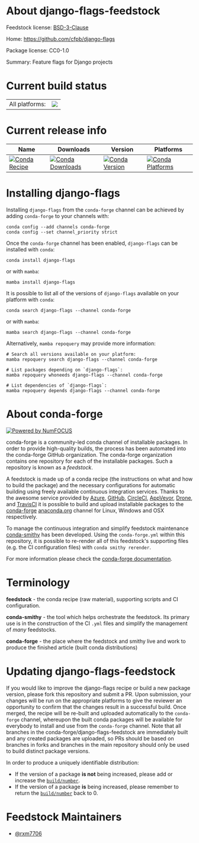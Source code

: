 About django-flags-feedstock
============================

Feedstock license: [BSD-3-Clause](https://github.com/conda-forge/django-flags-feedstock/blob/main/LICENSE.txt)

Home: https://github.com/cfpb/django-flags

Package license: CC0-1.0

Summary: Feature flags for Django projects

Current build status
====================


<table><tr><td>All platforms:</td>
    <td>
      <a href="https://dev.azure.com/conda-forge/feedstock-builds/_build/latest?definitionId=21411&branchName=main">
        <img src="https://dev.azure.com/conda-forge/feedstock-builds/_apis/build/status/django-flags-feedstock?branchName=main">
      </a>
    </td>
  </tr>
</table>

Current release info
====================

| Name | Downloads | Version | Platforms |
| --- | --- | --- | --- |
| [![Conda Recipe](https://img.shields.io/badge/recipe-django--flags-green.svg)](https://anaconda.org/conda-forge/django-flags) | [![Conda Downloads](https://img.shields.io/conda/dn/conda-forge/django-flags.svg)](https://anaconda.org/conda-forge/django-flags) | [![Conda Version](https://img.shields.io/conda/vn/conda-forge/django-flags.svg)](https://anaconda.org/conda-forge/django-flags) | [![Conda Platforms](https://img.shields.io/conda/pn/conda-forge/django-flags.svg)](https://anaconda.org/conda-forge/django-flags) |

Installing django-flags
=======================

Installing `django-flags` from the `conda-forge` channel can be achieved by adding `conda-forge` to your channels with:

```
conda config --add channels conda-forge
conda config --set channel_priority strict
```

Once the `conda-forge` channel has been enabled, `django-flags` can be installed with `conda`:

```
conda install django-flags
```

or with `mamba`:

```
mamba install django-flags
```

It is possible to list all of the versions of `django-flags` available on your platform with `conda`:

```
conda search django-flags --channel conda-forge
```

or with `mamba`:

```
mamba search django-flags --channel conda-forge
```

Alternatively, `mamba repoquery` may provide more information:

```
# Search all versions available on your platform:
mamba repoquery search django-flags --channel conda-forge

# List packages depending on `django-flags`:
mamba repoquery whoneeds django-flags --channel conda-forge

# List dependencies of `django-flags`:
mamba repoquery depends django-flags --channel conda-forge
```


About conda-forge
=================

[![Powered by
NumFOCUS](https://img.shields.io/badge/powered%20by-NumFOCUS-orange.svg?style=flat&colorA=E1523D&colorB=007D8A)](https://numfocus.org)

conda-forge is a community-led conda channel of installable packages.
In order to provide high-quality builds, the process has been automated into the
conda-forge GitHub organization. The conda-forge organization contains one repository
for each of the installable packages. Such a repository is known as a *feedstock*.

A feedstock is made up of a conda recipe (the instructions on what and how to build
the package) and the necessary configurations for automatic building using freely
available continuous integration services. Thanks to the awesome service provided by
[Azure](https://azure.microsoft.com/en-us/services/devops/), [GitHub](https://github.com/),
[CircleCI](https://circleci.com/), [AppVeyor](https://www.appveyor.com/),
[Drone](https://cloud.drone.io/welcome), and [TravisCI](https://travis-ci.com/)
it is possible to build and upload installable packages to the
[conda-forge](https://anaconda.org/conda-forge) [anaconda.org](https://anaconda.org/)
channel for Linux, Windows and OSX respectively.

To manage the continuous integration and simplify feedstock maintenance
[conda-smithy](https://github.com/conda-forge/conda-smithy) has been developed.
Using the ``conda-forge.yml`` within this repository, it is possible to re-render all of
this feedstock's supporting files (e.g. the CI configuration files) with ``conda smithy rerender``.

For more information please check the [conda-forge documentation](https://conda-forge.org/docs/).

Terminology
===========

**feedstock** - the conda recipe (raw material), supporting scripts and CI configuration.

**conda-smithy** - the tool which helps orchestrate the feedstock.
                   Its primary use is in the construction of the CI ``.yml`` files
                   and simplify the management of *many* feedstocks.

**conda-forge** - the place where the feedstock and smithy live and work to
                  produce the finished article (built conda distributions)


Updating django-flags-feedstock
===============================

If you would like to improve the django-flags recipe or build a new
package version, please fork this repository and submit a PR. Upon submission,
your changes will be run on the appropriate platforms to give the reviewer an
opportunity to confirm that the changes result in a successful build. Once
merged, the recipe will be re-built and uploaded automatically to the
`conda-forge` channel, whereupon the built conda packages will be available for
everybody to install and use from the `conda-forge` channel.
Note that all branches in the conda-forge/django-flags-feedstock are
immediately built and any created packages are uploaded, so PRs should be based
on branches in forks and branches in the main repository should only be used to
build distinct package versions.

In order to produce a uniquely identifiable distribution:
 * If the version of a package **is not** being increased, please add or increase
   the [``build/number``](https://docs.conda.io/projects/conda-build/en/latest/resources/define-metadata.html#build-number-and-string).
 * If the version of a package **is** being increased, please remember to return
   the [``build/number``](https://docs.conda.io/projects/conda-build/en/latest/resources/define-metadata.html#build-number-and-string)
   back to 0.

Feedstock Maintainers
=====================

* [@rxm7706](https://github.com/rxm7706/)

